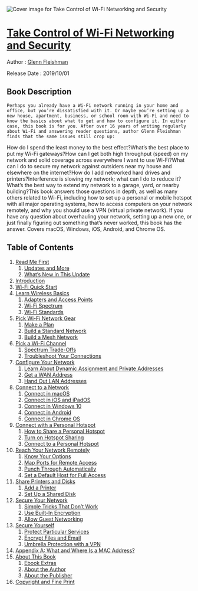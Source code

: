 ![Cover image for Take Control of Wi-Fi Networking and Security](https://imgdetail.ebookreading.net/cover/cover/20200920/EB9781947282247.jpg)

[Take Control of Wi-Fi Networking and Security](https://ebookreading.net/view/book/Take+Control+of+Wi-Fi+Networking+and+Security-EB9781947282247_1.html "Take Control of Wi-Fi Networking and Security")
====================================================================================================================

Author : [Glenn Fleishman](https://ebookreading.net/search/author/Glenn+Fleishman)

Release Date : 2019/10/01

Book Description
-----------------


    
    Perhaps you already have a Wi-Fi network running in your home and office, but you’re dissatisfied with it. Or maybe you’re setting up a new house, apartment, business, or school room with Wi-Fi and need to know the basics about what to get and how to configure it. In either case, this book is for you. After over 16 years of writing regularly about Wi-Fi and answering reader questions, author Glenn Fleishman finds that the same issues still crop up:
How do I spend the least money to the best effect?What’s the best place to put my Wi-Fi gateways?How can I get both high throughput (speed) on my network and solid coverage across everywhere I want to use Wi-Fi?What can I do to secure my network against outsiders near my house and elsewhere on the internet?How do I add networked hard drives and printers?Interference is slowing my network; what can I do to reduce it?What’s the best way to extend my network to a garage, yard, or nearby building?This book answers those questions in depth, as well as many others related to Wi-Fi, including how to set up a personal or mobile hotspot with all major operating systems, how to access computers on your network remotely, and why you should use a VPN (virtual private network).
If you have any question about overhauling your network, setting up a new one, or just finally figuring out something that’s never worked, this book has the answer.
Covers macOS, Windows, iOS, Android, and Chrome OS.

  

Table of Contents
-----------------

1. [Read Me First](https://ebookreading.net/view/book/Take+Control+of+Wi-Fi+Networking+and+Security-EB9781947282247_4.html#ReadMeFirst)
    1. [Updates and More](https://ebookreading.net/view/book/Take+Control+of+Wi-Fi+Networking+and+Security-EB9781947282247_4.html#UpdatesandMore)
    1. [What’s New in This Update](https://ebookreading.net/view/book/Take+Control+of+Wi-Fi+Networking+and+Security-EB9781947282247_4.html#WhatsNewinThisUpdat)
1. [Introduction](https://ebookreading.net/view/book/Take+Control+of+Wi-Fi+Networking+and+Security-EB9781947282247_5.html#Introduction)
1. [Wi-Fi Quick Start](https://ebookreading.net/view/book/Take+Control+of+Wi-Fi+Networking+and+Security-EB9781947282247_6.html#WiFiQuickStart)
1. [Learn Wireless Basics](https://ebookreading.net/view/book/Take+Control+of+Wi-Fi+Networking+and+Security-EB9781947282247_7.html#LearnWirelessBasics)
    1. [Adapters and Access Points](https://ebookreading.net/view/book/Take+Control+of+Wi-Fi+Networking+and+Security-EB9781947282247_7.html#AdaptersandAccessPo)
    1. [Wi-Fi Spectrum](https://ebookreading.net/view/book/Take+Control+of+Wi-Fi+Networking+and+Security-EB9781947282247_7.html#WiFiSpectrum)
    1. [Wi-Fi Standards](https://ebookreading.net/view/book/Take+Control+of+Wi-Fi+Networking+and+Security-EB9781947282247_7.html#WiFiStandards)
1. [Pick Wi-Fi Network Gear](https://ebookreading.net/view/book/Take+Control+of+Wi-Fi+Networking+and+Security-EB9781947282247_8.html#PickWiFiNetworkGear)
    1. [Make a Plan](https://ebookreading.net/view/book/Take+Control+of+Wi-Fi+Networking+and+Security-EB9781947282247_8.html#MakeaPlan)
    1. [Build a Standard Network](https://ebookreading.net/view/book/Take+Control+of+Wi-Fi+Networking+and+Security-EB9781947282247_8.html#BuildaStandardNetwo)
    1. [Build a Mesh Network](https://ebookreading.net/view/book/Take+Control+of+Wi-Fi+Networking+and+Security-EB9781947282247_8.html#BuildaMeshNetwork)
1. [Pick a Wi-Fi Channel](https://ebookreading.net/view/book/Take+Control+of+Wi-Fi+Networking+and+Security-EB9781947282247_9.html#PickaWiFiChannel)
    1. [Spectrum Trade-Offs](https://ebookreading.net/view/book/Take+Control+of+Wi-Fi+Networking+and+Security-EB9781947282247_9.html#SpectrumTradeOffs)
    1. [Troubleshoot Your Connections](https://ebookreading.net/view/book/Take+Control+of+Wi-Fi+Networking+and+Security-EB9781947282247_9.html#TroubleshootYourCon)
1. [Configure Your Network](https://ebookreading.net/view/book/Take+Control+of+Wi-Fi+Networking+and+Security-EB9781947282247_10.html#ConfigureYourNetwor)
    1. [Learn About Dynamic Assignment and Private Addresses](https://ebookreading.net/view/book/Take+Control+of+Wi-Fi+Networking+and+Security-EB9781947282247_10.html#LearnAboutDynamicAs)
    1. [Get a WAN Address](https://ebookreading.net/view/book/Take+Control+of+Wi-Fi+Networking+and+Security-EB9781947282247_10.html#GetaWANAddress)
    1. [Hand Out LAN Addresses](https://ebookreading.net/view/book/Take+Control+of+Wi-Fi+Networking+and+Security-EB9781947282247_10.html#HandOutLANAddresses)
1. [Connect to a Network](https://ebookreading.net/view/book/Take+Control+of+Wi-Fi+Networking+and+Security-EB9781947282247_11.html#ConnecttoaNetwork)
    1. [Connect in macOS](https://ebookreading.net/view/book/Take+Control+of+Wi-Fi+Networking+and+Security-EB9781947282247_11.html#ConnectinmacOS)
    1. [Connect in iOS and iPadOS](https://ebookreading.net/view/book/Take+Control+of+Wi-Fi+Networking+and+Security-EB9781947282247_11.html#ConnectiniOSandiPad)
    1. [Connect in Windows 10](https://ebookreading.net/view/book/Take+Control+of+Wi-Fi+Networking+and+Security-EB9781947282247_11.html#ConnectinWindows10)
    1. [Connect in Android](https://ebookreading.net/view/book/Take+Control+of+Wi-Fi+Networking+and+Security-EB9781947282247_11.html#ConnectinAndroid)
    1. [Connect in Chrome OS](https://ebookreading.net/view/book/Take+Control+of+Wi-Fi+Networking+and+Security-EB9781947282247_11.html#ConnectinChromeOS)
1. [Connect with a Personal Hotspot](https://ebookreading.net/view/book/Take+Control+of+Wi-Fi+Networking+and+Security-EB9781947282247_12.html#ConnectwithaPersona)
    1. [How to Share a Personal Hotspot](https://ebookreading.net/view/book/Take+Control+of+Wi-Fi+Networking+and+Security-EB9781947282247_12.html#HowtoShareaPersonal)
    1. [Turn on Hotspot Sharing](https://ebookreading.net/view/book/Take+Control+of+Wi-Fi+Networking+and+Security-EB9781947282247_12.html#TurnonHotspotSharin)
    1. [Connect to a Personal Hotspot](https://ebookreading.net/view/book/Take+Control+of+Wi-Fi+Networking+and+Security-EB9781947282247_12.html#ConnecttoaPersonalH)
1. [Reach Your Network Remotely](https://ebookreading.net/view/book/Take+Control+of+Wi-Fi+Networking+and+Security-EB9781947282247_13.html#ReachYourNetworkRem)
    1. [Know Your Options](https://ebookreading.net/view/book/Take+Control+of+Wi-Fi+Networking+and+Security-EB9781947282247_13.html#KnowYourOptions)
    1. [Map Ports for Remote Access](https://ebookreading.net/view/book/Take+Control+of+Wi-Fi+Networking+and+Security-EB9781947282247_13.html#MapPortsforRemoteAc)
    1. [Punch Through Automatically](https://ebookreading.net/view/book/Take+Control+of+Wi-Fi+Networking+and+Security-EB9781947282247_13.html#PunchThroughAutomat)
    1. [Set a Default Host for Full Access](https://ebookreading.net/view/book/Take+Control+of+Wi-Fi+Networking+and+Security-EB9781947282247_13.html#SetaDefaultHostforF)
1. [Share Printers and Disks](https://ebookreading.net/view/book/Take+Control+of+Wi-Fi+Networking+and+Security-EB9781947282247_14.html#SharePrintersandDis)
    1. [Add a Printer](https://ebookreading.net/view/book/Take+Control+of+Wi-Fi+Networking+and+Security-EB9781947282247_14.html#AddaPrinter)
    1. [Set Up a Shared Disk](https://ebookreading.net/view/book/Take+Control+of+Wi-Fi+Networking+and+Security-EB9781947282247_14.html#SetUpaSharedDisk)
1. [Secure Your Network](https://ebookreading.net/view/book/Take+Control+of+Wi-Fi+Networking+and+Security-EB9781947282247_15.html#SecureYourNetwork)
    1. [Simple Tricks That Don’t Work](https://ebookreading.net/view/book/Take+Control+of+Wi-Fi+Networking+and+Security-EB9781947282247_15.html#SimpleTricksThatDon)
    1. [Use Built-In Encryption](https://ebookreading.net/view/book/Take+Control+of+Wi-Fi+Networking+and+Security-EB9781947282247_15.html#UseBuiltInEncryptio)
    1. [Allow Guest Networking](https://ebookreading.net/view/book/Take+Control+of+Wi-Fi+Networking+and+Security-EB9781947282247_15.html#AllowGuestNetworkin)
1. [Secure Yourself](https://ebookreading.net/view/book/Take+Control+of+Wi-Fi+Networking+and+Security-EB9781947282247_16.html#SecureYourself)
    1. [Protect Particular Services](https://ebookreading.net/view/book/Take+Control+of+Wi-Fi+Networking+and+Security-EB9781947282247_16.html#ProtectParticularSe)
    1. [Encrypt Files and Email](https://ebookreading.net/view/book/Take+Control+of+Wi-Fi+Networking+and+Security-EB9781947282247_16.html#EncryptFilesandEmai)
    1. [Umbrella Protection with a VPN](https://ebookreading.net/view/book/Take+Control+of+Wi-Fi+Networking+and+Security-EB9781947282247_16.html#UmbrellaProtectionw)
1. [Appendix A: What and Where Is a MAC Address?](https://ebookreading.net/view/book/Take+Control+of+Wi-Fi+Networking+and+Security-EB9781947282247_17.html#AppendixAWhatandWhe)
1. [About This Book](https://ebookreading.net/view/book/Take+Control+of+Wi-Fi+Networking+and+Security-EB9781947282247_18.html#AboutThisBook)
    1. [Ebook Extras](https://ebookreading.net/view/book/Take+Control+of+Wi-Fi+Networking+and+Security-EB9781947282247_18.html#EbookExtras)
    1. [About the Author](https://ebookreading.net/view/book/Take+Control+of+Wi-Fi+Networking+and+Security-EB9781947282247_18.html#AbouttheAuthor)
    1. [About the Publisher](https://ebookreading.net/view/book/Take+Control+of+Wi-Fi+Networking+and+Security-EB9781947282247_18.html#AboutthePublisher)
1. [Copyright and Fine Print](https://ebookreading.net/view/book/Take+Control+of+Wi-Fi+Networking+and+Security-EB9781947282247_19.html#CopyrightandFinePri)

